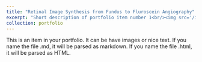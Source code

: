 ```yaml
---
title: "Retinal Image Synthesis from Fundus to Fluroscein Angiography"
excerpt: "Short description of portfolio item number 1<br/><img src='/images/iccit.png'>"
collection: portfolio
---
```


This is an item in your portfolio. It can be have images or nice text. If you name the file .md, it will be parsed as markdown. If you name the file .html, it will be parsed as HTML. 
